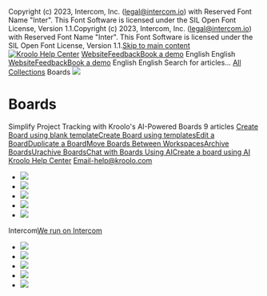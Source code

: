 Copyright (c) 2023, Intercom, Inc. (legal@intercom.io) with Reserved Font Name "Inter". This Font Software is licensed under the SIL Open Font License, Version 1.1.Copyright (c) 2023, Intercom, Inc. (legal@intercom.io) with Reserved Font Name "Inter". This Font Software is licensed under the SIL Open Font License, Version 1.1.[Skip to main content](https://help.kroolo.com/en/collections/11679458-boards#main-content)
[![Kroolo Help Center](https://downloads.intercomcdn.com/i/o/h4qkzypg/611116/ee699fbf23fef0f6d8d4f666d84c/37cdcedd14003d8fdcfdeda0a05c09cb)](https://help.kroolo.com/en/)
[Website](https://kroolo.com/)[Feedback](https://kroolo.featurebase.app/)[Book a demo](https://kroolo.com/book-demo)
English
English
[Website](https://kroolo.com/)[Feedback](https://kroolo.featurebase.app/)[Book a demo](https://kroolo.com/book-demo)
English
English
Search for articles...
[All Collections](https://help.kroolo.com/en/)
Boards
![](https://downloads.intercomcdn.com/i/o/h4qkzypg/642590/ab8a7778e849221d97b215937fdb/5ce52402f21d772d54252181ad339d40.png)
# Boards
Simplify Project Tracking with Kroolo's AI-Powered Boards
9 articles
[Create Board using blank template](https://help.kroolo.com/en/articles/10549758-create-board-using-blank-template)[Create Board using templates](https://help.kroolo.com/en/articles/10550079-create-board-using-templates)[Edit a Board](https://help.kroolo.com/en/articles/10568519-edit-a-board)[Duplicate a Board](https://help.kroolo.com/en/articles/10568523-duplicate-a-board)[Move Boards Between Workspaces](https://help.kroolo.com/en/articles/10568526-move-boards-between-workspaces)[Archive Boards](https://help.kroolo.com/en/articles/10584173-archive-boards)[Urachive Boards](https://help.kroolo.com/en/articles/10584211-urachive-boards)[Chat with Boards Using AI](https://help.kroolo.com/en/articles/10584212-chat-with-boards-using-ai)[Create a board using AI](https://help.kroolo.com/en/articles/11129517-create-a-board-using-ai)
[Kroolo Help Center](https://help.kroolo.com/en/)
Email-help@kroolo.com
  * [![](https://intercom.help/kroolo/assets/svg/icon:social-facebook/FFFFFF)](https://www.facebook.com/profile.php?id=61553808299270)
  * [![](https://intercom.help/kroolo/assets/svg/icon:social-linkedin/FFFFFF)](https://www.linkedin.com/company/getkroolo)
  * [![](https://intercom.help/kroolo/assets/svg/icon:social-instagram/FFFFFF)](https://www.instagram.com/getkroolo)
  * [![](https://intercom.help/kroolo/assets/svg/icon:social-youtube/FFFFFF)](https://www.youtube.com/@getkroolo/featured)
  * [![](https://intercom.help/kroolo/assets/svg/icon:social-twitter-x/FFFFFF)](https://www.twitter.com/getkroolo)


Intercom[We run on Intercom](https://www.intercom.com/intercom-link?company=Kroolo&solution=customer-support&utm_campaign=intercom-link&utm_content=We+run+on+Intercom&utm_medium=help-center&utm_referrer=https%3A%2F%2Fhelp.kroolo.com%2Fen%2Fcollections%2F11679458-boards&utm_source=desktop-web)
  * [![](https://intercom.help/kroolo/assets/svg/icon:social-facebook/FFFFFF)](https://www.facebook.com/profile.php?id=61553808299270)
  * [![](https://intercom.help/kroolo/assets/svg/icon:social-linkedin/FFFFFF)](https://www.linkedin.com/company/getkroolo)
  * [![](https://intercom.help/kroolo/assets/svg/icon:social-instagram/FFFFFF)](https://www.instagram.com/getkroolo)
  * [![](https://intercom.help/kroolo/assets/svg/icon:social-youtube/FFFFFF)](https://www.youtube.com/@getkroolo/featured)
  * [![](https://intercom.help/kroolo/assets/svg/icon:social-twitter-x/FFFFFF)](https://www.twitter.com/getkroolo)


